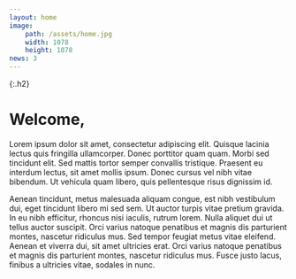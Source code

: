 ```yaml
---
layout: home
image:
    path: /assets/home.jpg
    width: 1078
    height: 1078
news: 3
---
```


{:.h2}
# Welcome,

Lorem ipsum dolor sit amet, consectetur adipiscing elit. Quisque lacinia lectus quis fringilla ullamcorper. Donec porttitor quam quam. Morbi sed tincidunt elit. Sed mattis tortor semper convallis tristique. Praesent eu interdum lectus, sit amet mollis ipsum. Donec cursus vel nibh vitae bibendum. Ut vehicula quam libero, quis pellentesque risus dignissim id.

Aenean tincidunt, metus malesuada aliquam congue, est nibh vestibulum dui, eget tincidunt libero mi sed sem. Ut auctor turpis vitae pretium gravida. In eu nibh efficitur, rhoncus nisi iaculis, rutrum lorem. Nulla aliquet dui ut tellus auctor suscipit. Orci varius natoque penatibus et magnis dis parturient montes, nascetur ridiculus mus. Sed tempor feugiat metus vitae eleifend. Aenean et viverra dui, sit amet ultricies erat. Orci varius natoque penatibus et magnis dis parturient montes, nascetur ridiculus mus. Fusce justo lacus, finibus a ultricies vitae, sodales in nunc.
